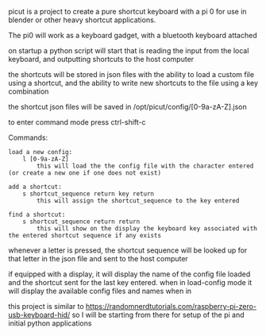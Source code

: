 picut is a project to create a pure shortcut keyboard with a pi 0 for use in blender or other heavy shortcut applications.

The pi0 will work as a keyboard gadget, with a bluetooth keyboard attached

on startup a python script will start that is reading the input from the local keyboard, and outputting shortcuts to the host computer

the shortcuts will be stored in json files with the ability to load a custom file using a shortcut, and the ability to write new shortcuts to the file using a key combination

the shortcut json files will be saved in /opt/picut/config/[0-9a-zA-Z].json

to enter command mode press ctrl-shift-c

Commands:

    load a new config:
        l [0-9a-zA-Z]
            this will load the the config file with the character entered (or create a new one if one does not exist)

    add a shortcut:
        s shortcut_sequence return key return
            this will assign the shortcut_sequence to the key entered

    find a shortcut:
        s shortcut_sequence return return
            this will show on the display the keyboard key associated with the entered shortcut sequence if any exists




whenever a letter is pressed, the shortcut sequence will be looked up for that letter in the json file and sent to the host computer

if equipped with a display, it will display the name of the config file loaded and the shortcut sent for the last key entered.
when in load-config mode it will display the available config files and names
when in 

this project is similar to https://randomnerdtutorials.com/raspberry-pi-zero-usb-keyboard-hid/ so I will be starting from there for setup of the pi and initial python applications
